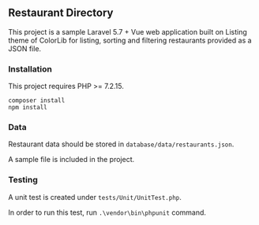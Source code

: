 ## Restaurant Directory

This project is a sample Laravel 5.7 + Vue web application built on Listing theme of ColorLib for listing, sorting and filtering restaurants provided as a JSON file.

### Installation

This project requires PHP >= 7.2.15.

`composer install`
<br>
`npm install`

### Data

Restaurant data should be stored in `database/data/restaurants.json`.

A sample file is included in the project.

### Testing

A unit test is created under `tests/Unit/UnitTest.php`.

In order to run this test, run `.\vendor\bin\phpunit` command.